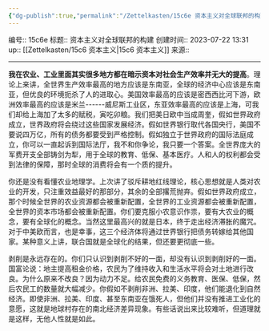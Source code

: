 ```yaml
---
{"dg-publish":true,"permalink":"/Zettelkasten/15c6e 资本主义对全球联邦的构建/","dgPassFrontmatter":true}
---
```


编号:: 15c6e
标题:: 资本主义对全球联邦的构建
创建时间:: 2023-07-22 13:31
up:: [[Zettelkasten/15c6 资本主义\|15c6 资本主义]]
来源:: 

---

**我在农业、工业里面其实很多地方都在暗示资本对社会生产效率并无大的提高**。理论上来讲，全世界生产效率最高的地方应该是东南亚，全球的经济中心应该是东南亚，但优良的环境扼杀了人的进取心。美国效率最高的应该是密西西比河下游，欧洲效率最高的应该是米兰------威尼斯工业区，东亚效率最高的应该是上海，可我们却给上海加了太多的赋税，寅吃卯粮。我们把美日欧中当成周奎，假如世界政府成立，世界政府将会绕过这些国家发展经济。假如世界银行取代各国央行，美国不要说四万亿，所有的债务都要受到严格控制。假如独立于世界政府的国际法庭成立，你可以一直起诉到国际法厅，我不和你争论，我只要一个答案。全世界庞大的军费开支全部铸剑为犁，用于全球的教育、低保、基本医疗。人和人的权利都会受到法律的保障，那时全球的消费将会有一个质的提升。

你还是没有看懂农业地理学。上次讲了驳斥耕地红线理论，核心思想就是人类对农业的开发，只注重效益最好的那部分，其余的全部撂荒抛弃。假如世界政府成立，那个时候全世界的农业资源都会被重新配置，全世界的工业资源都会被重新配置，全世界的资本市场都会被重新配置。你们要克服小农意识作祟，要有大农业的概念，要有全球化的概念。当然这里最高兴的就是日本，终于走出经济滞胀的魔咒。对于中美欧而言，也是幸事，这三个经济体将通过世界银行把债务转嫁给其他国家。某种意义上讲，联合国就是全球化的结果，但还要更彻底一些。

剥削是永远存在的。你们只认识到剥削不好的一面，却没有认识到剥削好的一面。国富论说：地主提高租金价格，农民为了维持收入和生活水平将会对土地进行改良。为什么原来不改良？因为动力不足。给农民免费的义务教育、医保、低保，然后农民工的数量就大幅减少。你假如不剥削非洲、拉美、印度，他们能退化到自然经济。即使非洲、拉美、印度、甚至东南亚在饿死人，但他们并没有推进工业化的意愿，这就是地球村存在的南北经济差异现象。有些话说出来比较难听，但道理就是这样，无他人性就是如此。